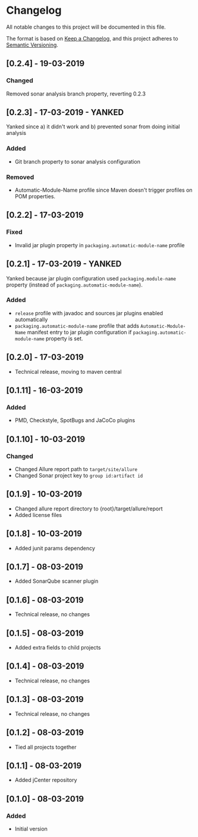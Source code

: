 # Changelog
All notable changes to this project will be documented in this file.

The format is based on [Keep a Changelog](https://keepachangelog.com/en/1.0.0/),
and this project adheres to [Semantic Versioning](https://semver.org/spec/v2.0.0.html).

## [0.2.4] - 19-03-2019
### Changed

Removed sonar analysis branch property, reverting 0.2.3

## [0.2.3] - 17-03-2019 - YANKED

Yanked since a) it didn't work and b) prevented sonar from doing initial
analysis

### Added

- Git branch property to sonar analysis configuration

### Removed

- Automatic-Module-Name profile since Maven doesn't trigger profiles on
POM properties.

## [0.2.2] - 17-03-2019
### Fixed

- Invalid jar plugin property in `packaging.automatic-module-name` 
profile

## [0.2.1] - 17-03-2019 - YANKED

Yanked because jar plugin configuration used `packaging.module-name` 
property (instead of `packaging.automatic-module-name`).

### Added

- `release` profile with javadoc and sources jar plugins enabled
automatically
- `packaging.automatic-module-name` profile that adds
`Automatic-Module-Name` manifest entry to jar plugin configuration if 
`packaging.automatic-module-name` property is set.

## [0.2.0] - 17-03-2019
- Technical release, moving to maven central

## [0.1.11] - 16-03-2019
### Added

- PMD, Checkstyle, SpotBugs and JaCoCo plugins

## [0.1.10] - 10-03-2019
### Changed

- Changed Allure report path to `target/site/allure`
- Changed Sonar project key to `group id:artifact id`

## [0.1.9] - 10-03-2019

- Changed allure report directory to {root}/target/allure/report
- Added license files

## [0.1.8] - 10-03-2019

- Added junit params dependency

## [0.1.7] - 08-03-2019

- Added SonarQube scanner plugin

## [0.1.6] - 08-03-2019

- Technical release, no changes

## [0.1.5] - 08-03-2019

- Added extra fields to child projects

## [0.1.4] - 08-03-2019

- Technical release, no changes

## [0.1.3] - 08-03-2019

- Technical release, no changes

## [0.1.2] - 08-03-2019

- Tied all projects together

## [0.1.1] - 08-03-2019

- Added jCenter repository

## [0.1.0] - 08-03-2019
### Added

- Initial version
